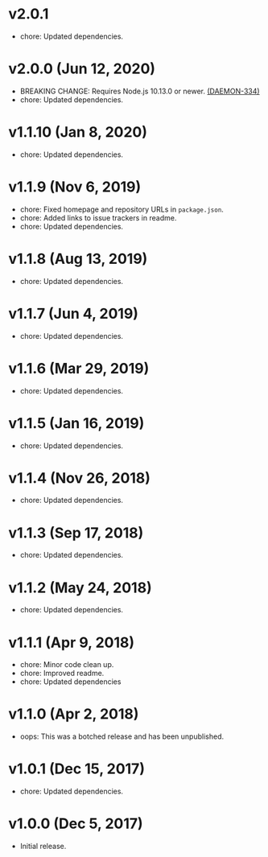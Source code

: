 # v2.0.1

 * chore: Updated dependencies.

# v2.0.0 (Jun 12, 2020)

 * BREAKING CHANGE: Requires Node.js 10.13.0 or newer.
   [(DAEMON-334)](https://jira.appcelerator.org/browse/DAEMON-334)
 * chore: Updated dependencies.

# v1.1.10 (Jan 8, 2020)

 * chore: Updated dependencies.

# v1.1.9 (Nov 6, 2019)

 * chore: Fixed homepage and repository URLs in `package.json`.
 * chore: Added links to issue trackers in readme.
 * chore: Updated dependencies.

# v1.1.8 (Aug 13, 2019)

 * chore: Updated dependencies.

# v1.1.7 (Jun 4, 2019)

 * chore: Updated dependencies.

# v1.1.6 (Mar 29, 2019)

 * chore: Updated dependencies.

# v1.1.5 (Jan 16, 2019)

 * chore: Updated dependencies.

# v1.1.4 (Nov 26, 2018)

 * chore: Updated dependencies.

# v1.1.3 (Sep 17, 2018)

 * chore: Updated dependencies.

# v1.1.2 (May 24, 2018)

 * chore: Updated dependencies.

# v1.1.1 (Apr 9, 2018)

 * chore: Minor code clean up.
 * chore: Improved readme.
 * chore: Updated dependencies

# v1.1.0 (Apr 2, 2018)

 * oops: This was a botched release and has been unpublished.

# v1.0.1 (Dec 15, 2017)

 * chore: Updated dependencies.

# v1.0.0 (Dec 5, 2017)

 - Initial release.
